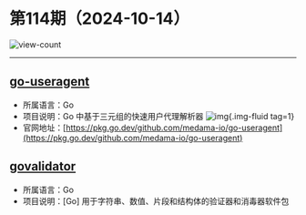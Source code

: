 # 第114期（2024-10-14）

![view-count](https://count.getloli.com/@xiaoxuan6-weekly-20241014)

---
## [go-useragent](https://github.com/medama-io/go-useragent)
- 所属语言：Go
- 项目说明：Go 中基于三元组的快速用户代理解析器
![img](https://ghfast.top/https://raw.githubusercontent.com/xiaoxuan6/weekly/main/docs/static/images/2024-10-14/1728881146.png){.img-fluid tag=1}
- 官网地址：[https://pkg.go.dev/github.com/medama-io/go-useragent](https://pkg.go.dev/github.com/medama-io/go-useragent)

## [govalidator](https://github.com/asaskevich/govalidator)
- 所属语言：Go
- 项目说明：[Go] 用于字符串、数值、片段和结构体的验证器和消毒器软件包
